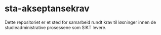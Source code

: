 # sta-akseptansekrav
Dette repositoriet er et sted for samarbeid rundt krav til løsninger innen de studieadministrative prosessene som SIKT levere.
